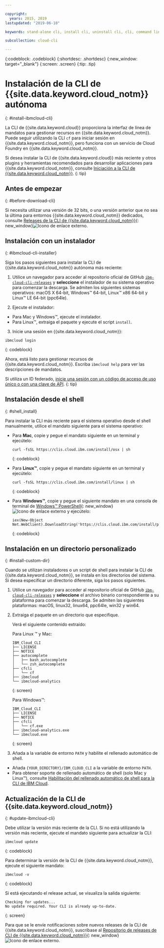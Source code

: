 ```yaml
---

copyright:
  years: 2015, 2019
lastupdated: "2019-06-10"

keywords: stand-alone cli, install cli, uninstall cli, cli, command line, command-line, windows powershell, linux, macos, installer, standalone cli

subcollection: cloud-cli

---
```


{:codeblock: .codeblock}
{:shortdesc: .shortdesc}
{:new_window: target="_blank"}
{:screen: .screen}
{:tip: .tip}

# Instalación de la CLI de {{site.data.keyword.cloud_notm}} autónoma
{: #install-ibmcloud-cli}

La CLI de {{site.data.keyword.cloud}} proporciona la interfaz de línea de mandatos para gestionar recursos en {{site.data.keyword.cloud_notm}}. Puede seguir utilizando la CLI `cf` para iniciar sesión en
{{site.data.keyword.cloud_notm}}, pero funciona con un servicio de Cloud Foundry en {{site.data.keyword.cloud_notm}}. 

Si desea instalar la CLI de {{site.data.keyword.cloud}} más reciente y otros plugins y herramientas recomendados para desarrollar aplicaciones para {{site.data.keyword.cloud_notm}}, consulte [Iniciación a la CLI de {{site.data.keyword.cloud_notm}}](/docs/cli?topic=cloud-cli-getting-started).
{: tip}

## Antes de empezar
{: #before-download-cli}

Si necesita utilizar una versión de 32 bits, o una versión anterior que no sea la última para entornos {{site.data.keyword.cloud_notm}} dedicados, consulte [Releases de la CLI de {{site.data.keyword.cloud_notm}}](https://github.com/IBM-Cloud/ibm-cloud-cli-release/releases/){: new_window}![Icono de enlace externo](../../../icons/launch-glyph.svg "Icono de enlace externo").

## Instalación con un instalador
{: #ibmcloud-cli-installer}

Siga los pasos siguientes para instalar la CLI de {{site.data.keyword.cloud_notm}} autónoma más reciente:

1. Utilice un navegador para acceder al repositorio oficial de GitHub [`ibm-cloud-cli-releases`](https://github.com/IBM-Cloud/ibm-cloud-cli-release/releases/) y **seleccione** el instalador de su sistema operativo para comenzar la descarga. Se admiten los siguientes sistemas operativos: macOS X 64-bit, Windows&trade; 64-bit, Linux&trade; x86 64-bit y Linux&trade; LE 64-bit (ppc64le).

2. Ejecute el instalador:
  * Para Mac y Windows&trade;, ejecute el instalador.
  * Para Linux&trade;, extraiga el paquete y ejecute el script `install`.

3. Inicie una sesión en {{site.data.keyword.cloud_notm}}:
  ```
  ibmcloud login
  ```
  {: codeblock}
   
  Ahora, está listo para gestionar recursos de {{site.data.keyword.cloud_notm}}. Escriba `ibmcloud help` para ver las descripciones de mandatos.

  Si utiliza un ID federado, [inicie una sesión con un código de acceso de uso único o con una clave de API](/docs/iam?topic=iam-federated_id).
  {: tip}

## Instalación desde el shell
{: #shell_install}

Para instalar la CLI más reciente para el sistema operativo desde el shell manualmente, utilice el mandato siguiente para el sistema operativo:

* Para **Mac**, copie y pegue el mandato siguiente en un terminal y ejecútelo:
  ```
  curl -fsSL https://clis.cloud.ibm.com/install/osx | sh
  ```
  {: codeblock}

* Para **Linux&trade;**, copie y pegue el mandato siguiente en un terminal y ejecútelo:
  ```
  curl -fsSL https://clis.cloud.ibm.com/install/linux | sh
  ```
  {: codeblock}

* Para **Windows&trade;**, copie y pegue el siguiente mandato en una consola de terminal de [Windows&trade; PowerShell](https://msdn.microsoft.com/en-us/powershell/scripting/getting-started/getting-started-with-windows-powershell){: new_window} ![Icono de enlace externo](../../../icons/launch-glyph.svg "Icono de enlace externo") y ejecútelo:
  ```
  iex(New-Object Net.WebClient).DownloadString('https://clis.cloud.ibm.com/install/powershell')
  ```
  {: codeblock}

## Instalación en un directorio personalizado
{: #install-custom-dir}

Cuando se utilizan instaladores o un script de shell para instalar la CLI de {{site.data.keyword.cloud_notm}}, se instala en los directorios del sistema. Si desea especificar un directorio diferente, siga los pasos siguientes.

1. Utilice un navegador para acceder al repositorio oficial de GitHub [`ibm-cloud-cli-releases`](https://github.com/IBM-Cloud/ibm-cloud-cli-release/releases/) y **seleccione** el archivo binario correspondiente a su plataforma para comenzar la descarga. Se admiten las siguientes plataformas: macOS, linux32, linux64, ppc64le, win32 y win64.

2. Extraiga el paquete en un directorio que especifique.

   Verá el siguiente contenido extraído:

   Para Linux &trade; y Mac:
   ```
   IBM_Cloud_CLI
   ├── LICENSE
   ├── NOTICE
   ├── autocomplete
   │   ├── bash_autocomplete
   │   └── zsh_autocomplete
   ├── cfcli
   │   └── cf
   ├── ibmcloud
   └── ibmcloud-analytics
   ```
   {: screen}

   Para Windows&trade;:
   ```
   IBM_Cloud_CLI
   ├── LICENSE
   ├── NOTICE
   ├── cfcli
   │   └── cf.exe
   ├── ibmcloud-analytics.exe
   └── ibmcloud.exe
   ```
   {: screen}

3. Añada a la variable de entorno `PATH` y habilite el rellenado automático de shell.
  * Añada `{YOUR_DIRECTORY}/IBM_CLOUD_CLI` a la variable de entorno `PATH`.
  * Para obtener soporte de rellenado automático de shell (solo Mac y Linux&trade;), consulte [Habilitación del rellenado automático de shell para la CLI de IBM Cloud](/docs/cli/reference/ibmcloud?topic=cloud-cli-shell-autocomplete#shell-autocomplete).

## Actualización de la CLI de {{site.data.keyword.cloud_notm}}
{: #update-ibmcloud-cli}

Debe utilizar la versión más reciente de la CLI. Si no está utilizando la versión más reciente, ejecute el mandato siguiente para actualizar la CLI:

```
ibmcloud update
```
{: codeblock}

Para determinar la versión de la CLI de {{site.data.keyword.cloud_notm}}, ejecute el siguiente mandato:
```
ibmcloud -v
```
{: codeblock}

Si está ejecutando el release actual, se visualiza la salida siguiente:
```
Checking for updates...
No update required. Your CLI is already up-to-date.
```
{: screen}

Para que se le envíe notificaciones sobre nuevos releases de la CLI de {{site.data.keyword.cloud_notm}}, suscríbase al [Repositorio de releases de CLI de {{site.data.keyword.cloud_notm}}](https://github.com/IBM-Cloud/ibm-cloud-cli-release/releases/){: new_window} ![Icono de enlace externo](../../../icons/launch-glyph.svg "Icono de enlace externo").
